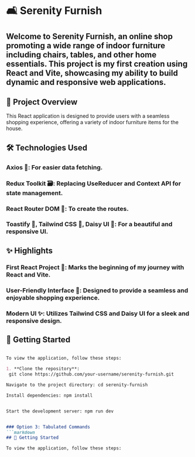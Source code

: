 # 🛋️ Serenity Furnish
## Welcome to Serenity Furnish, an online shop promoting a wide range of indoor furniture including chairs, tables, and other home essentials. This project is my first creation using React and Vite, showcasing my ability to build dynamic and responsive web applications.

## 🌟 Project Overview
This React application is designed to provide users with a seamless shopping experience, offering a variety of indoor furniture items for the house.

## 🛠️ Technologies Used
### Axios 📡: For easier data fetching.
### Redux Toolkit 🗃️: Replacing UseReducer and Context API for state management.
### React Router DOM 🚦: To create the routes.
### Toastify 🎉, Tailwind CSS 💅, Daisy UI 🎨: For a beautiful and responsive UI.


## ✨ Highlights
### First React Project 🌱: Marks the beginning of my journey with React and Vite.
### User-Friendly Interface 🏡: Designed to provide a seamless and enjoyable shopping experience.
### Modern UI ✨: Utilizes Tailwind CSS and Daisy UI for a sleek and responsive design.

## 🚀 Getting Started

```markdown

To view the application, follow these steps:

1. **Clone the repository**:
 git clone https://github.com/your-username/serenity-furnish.git

Navigate to the project directory: cd serenity-furnish

Install dependencies: npm install


Start the development server: npm run dev


### Option 3: Tabulated Commands
```markdown
## 🚀 Getting Started

To view the application, follow these steps:


